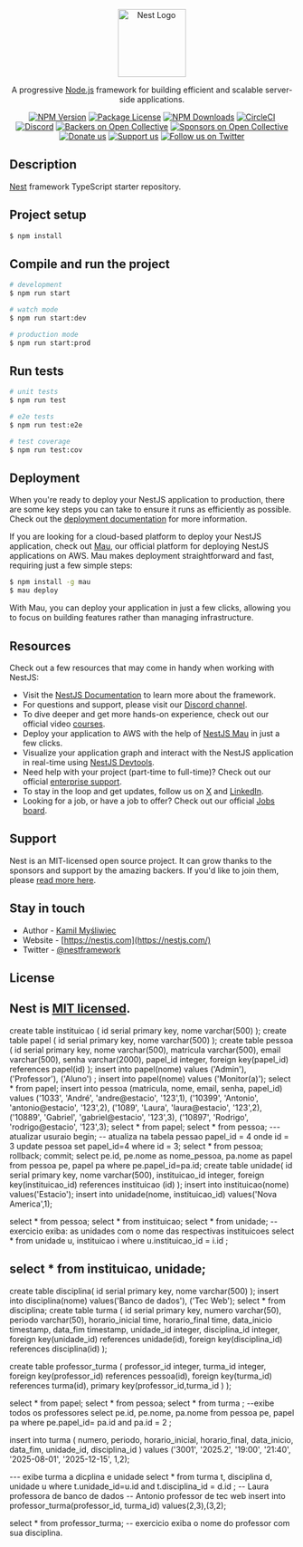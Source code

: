 <p align="center">
  <a href="http://nestjs.com/" target="blank"><img src="https://nestjs.com/img/logo-small.svg" width="120" alt="Nest Logo" /></a>
</p>

[circleci-image]: https://img.shields.io/circleci/build/github/nestjs/nest/master?token=abc123def456
[circleci-url]: https://circleci.com/gh/nestjs/nest

  <p align="center">A progressive <a href="http://nodejs.org" target="_blank">Node.js</a> framework for building efficient and scalable server-side applications.</p>
    <p align="center">
<a href="https://www.npmjs.com/~nestjscore" target="_blank"><img src="https://img.shields.io/npm/v/@nestjs/core.svg" alt="NPM Version" /></a>
<a href="https://www.npmjs.com/~nestjscore" target="_blank"><img src="https://img.shields.io/npm/l/@nestjs/core.svg" alt="Package License" /></a>
<a href="https://www.npmjs.com/~nestjscore" target="_blank"><img src="https://img.shields.io/npm/dm/@nestjs/common.svg" alt="NPM Downloads" /></a>
<a href="https://circleci.com/gh/nestjs/nest" target="_blank"><img src="https://img.shields.io/circleci/build/github/nestjs/nest/master" alt="CircleCI" /></a>
<a href="https://discord.gg/G7Qnnhy" target="_blank"><img src="https://img.shields.io/badge/discord-online-brightgreen.svg" alt="Discord"/></a>
<a href="https://opencollective.com/nest#backer" target="_blank"><img src="https://opencollective.com/nest/backers/badge.svg" alt="Backers on Open Collective" /></a>
<a href="https://opencollective.com/nest#sponsor" target="_blank"><img src="https://opencollective.com/nest/sponsors/badge.svg" alt="Sponsors on Open Collective" /></a>
  <a href="https://paypal.me/kamilmysliwiec" target="_blank"><img src="https://img.shields.io/badge/Donate-PayPal-ff3f59.svg" alt="Donate us"/></a>
    <a href="https://opencollective.com/nest#sponsor"  target="_blank"><img src="https://img.shields.io/badge/Support%20us-Open%20Collective-41B883.svg" alt="Support us"></a>
  <a href="https://twitter.com/nestframework" target="_blank"><img src="https://img.shields.io/twitter/follow/nestframework.svg?style=social&label=Follow" alt="Follow us on Twitter"></a>
</p>
  <!--[![Backers on Open Collective](https://opencollective.com/nest/backers/badge.svg)](https://opencollective.com/nest#backer)
  [![Sponsors on Open Collective](https://opencollective.com/nest/sponsors/badge.svg)](https://opencollective.com/nest#sponsor)-->

## Description

[Nest](https://github.com/nestjs/nest) framework TypeScript starter repository.

## Project setup

```bash
$ npm install
```

## Compile and run the project

```bash
# development
$ npm run start

# watch mode
$ npm run start:dev

# production mode
$ npm run start:prod
```

## Run tests

```bash
# unit tests
$ npm run test

# e2e tests
$ npm run test:e2e

# test coverage
$ npm run test:cov
```

## Deployment

When you're ready to deploy your NestJS application to production, there are some key steps you can take to ensure it runs as efficiently as possible. Check out the [deployment documentation](https://docs.nestjs.com/deployment) for more information.

If you are looking for a cloud-based platform to deploy your NestJS application, check out [Mau](https://mau.nestjs.com), our official platform for deploying NestJS applications on AWS. Mau makes deployment straightforward and fast, requiring just a few simple steps:

```bash
$ npm install -g mau
$ mau deploy
```

With Mau, you can deploy your application in just a few clicks, allowing you to focus on building features rather than managing infrastructure.

## Resources

Check out a few resources that may come in handy when working with NestJS:

- Visit the [NestJS Documentation](https://docs.nestjs.com) to learn more about the framework.
- For questions and support, please visit our [Discord channel](https://discord.gg/G7Qnnhy).
- To dive deeper and get more hands-on experience, check out our official video [courses](https://courses.nestjs.com/).
- Deploy your application to AWS with the help of [NestJS Mau](https://mau.nestjs.com) in just a few clicks.
- Visualize your application graph and interact with the NestJS application in real-time using [NestJS Devtools](https://devtools.nestjs.com).
- Need help with your project (part-time to full-time)? Check out our official [enterprise support](https://enterprise.nestjs.com).
- To stay in the loop and get updates, follow us on [X](https://x.com/nestframework) and [LinkedIn](https://linkedin.com/company/nestjs).
- Looking for a job, or have a job to offer? Check out our official [Jobs board](https://jobs.nestjs.com).

## Support

Nest is an MIT-licensed open source project. It can grow thanks to the sponsors and support by the amazing backers. If you'd like to join them, please [read more here](https://docs.nestjs.com/support).

## Stay in touch

- Author - [Kamil Myśliwiec](https://twitter.com/kammysliwiec)
- Website - [https://nestjs.com](https://nestjs.com/)
- Twitter - [@nestframework](https://twitter.com/nestframework)

## License

Nest is [MIT licensed](https://github.com/nestjs/nest/blob/master/LICENSE).
-


create table instituicao (
id serial primary key,
nome varchar(500)
);
create table papel (
id serial primary key,
nome varchar(500)
);
create table pessoa (
id serial primary key,
nome varchar(500),
matricula varchar(500),
email varchar(500),
senha varchar(2000),
papel_id integer,
foreign key(papel_id) references papel(id)
);
insert into papel(nome) values ('Admin'), ('Professor'), ('Aluno') ;
insert into papel(nome) values ('Monitor(a)');
select * from papel;
insert into pessoa (matricula, nome, email, senha, papel_id)
values ('1033', 'André', 'andre@estacio', '123',1),
('10399', 'Antonio', 'antonio@estacio', '123',2),
('1089', 'Laura', 'laura@estacio', '123',2),
('10889', 'Gabriel', 'gabriel@estacio', '123',3),
('10897', 'Rodrigo', 'rodrigo@estacio', '123',3);
select * from papel;
select * from pessoa;
--- atualizar usuraio
begin;
-- atualiza na tabela pessao papel_id = 4 onde id = 3
update pessoa set papel_id=4 where id = 3;
select * from pessoa;
rollback;
commit;
select pe.id, pe.nome as nome_pessoa, pa.nome as papel 
from pessoa pe, papel pa
where pe.papel_id=pa.id;
create table unidade(
id serial primary key,
nome varchar(500),
instituicao_id integer,
foreign key(instituicao_id) references instituicao (id)
);
insert into instituicao(nome) values('Estacio');
insert into unidade(nome, instituicao_id) values('Nova America',1);
 
 
select * from pessoa;
select * from instituicao; 
select * from unidade; 
-- exercicio exiba: as  unidades com o nome das respectivas instituicoes
select * 
from unidade u, instituicao i
where u.instituicao_id = i.id
;
 
select * from instituicao, unidade;
------------
create table disciplina(
id serial primary key,
nome varchar(500)
);
insert into disciplina(nome) values('Banco de dados'), ('Tec Web');
select * from disciplina;
create table turma (
id serial primary key,
numero varchar(50),
periodo varchar(50),
horario_inicial time,
horario_final time,
data_inicio timestamp,
data_fim timestamp,
unidade_id integer,
disciplina_id integer,
foreign key(unidade_id) references unidade(id),
foreign key(disciplina_id) references disciplina(id)
);
 
create table professor_turma (
professor_id integer,
turma_id integer,
foreign key(professor_id) references pessoa(id),
foreign key(turma_id) references turma(id),
primary key(professor_id,turma_id )
);
 
 
select * from papel;
select * from pessoa;
select * from turma ;
--exibe todos os professores
select pe.id, pe.nome, pa.nome 
from pessoa pe, papel pa
where pe.papel_id= pa.id and pa.id = 2
;
 
insert into turma (
numero, 
periodo, 
horario_inicial, 
horario_final,
data_inicio, 
data_fim,
unidade_id,
disciplina_id 
)
values
('3001', '2025.2', '19:00', '21:40', '2025-08-01', '2025-12-15', 1,2);
 
--- exibe turma a dicplina e unidade
select * 
from turma t, disciplina d, unidade u
where 
t.unidade_id=u.id and 
t.disciplina_id = d.id 
;
-- Laura professora de banco de dados 
-- Antonio professor de tec web
insert into professor_turma(professor_id, turma_id) values(2,3),(3,2);
 
select * from professor_turma;
-- exercicio exiba o nome do professor com sua disciplina.